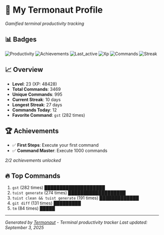 # 🚀 My Termonaut Profile

*Gamified terminal productivity tracking*

## 📊 Badges

![Productivity](https://img.shields.io/badge/Productivity-80.0%25-green?style=flat-square&logo=terminal&logoColor=white) ![Achievements](https://img.shields.io/badge/Achievements-5%2F10-blue?style=flat-square&logo=terminal&logoColor=white) ![Last_active](https://img.shields.io/badge/Last+Active-2h+ago-green?style=flat-square&logo=terminal&logoColor=white) ![Xp](https://img.shields.io/badge/XP-Level+23+%2848428%2F57600%29-blue?style=flat-square&logo=terminal&logoColor=white) ![Commands](https://img.shields.io/badge/Commands-3469-blue?style=flat-square&logo=terminal&logoColor=white) ![Streak](https://img.shields.io/badge/Streak-10+days-blue?style=flat-square&logo=terminal&logoColor=white) 

## 📈 Overview

- **Level**: 23 (XP: 48428)
- **Total Commands**: 3469
- **Unique Commands**: 995
- **Current Streak**: 10 days
- **Longest Streak**: 27 days
- **Commands Today**: 12
- **Favorite Command**: `gst` (282 times)

## 🏆 Achievements

- ✅ **First Steps**: Execute your first command
- ✅ **Command Master**: Execute 1000 commands

*2/2 achievements unlocked*

## 🔥 Top Commands

1. `gst` (282 times) ████████████████████
2. `tuist generate` (274 times) ███████████████████
3. `tuist clean && tuist generate` (191 times) █████████████
4. `git diff` (131 times) █████████
5. `tm` (84 times) █████

---

*Generated by [Termonaut](https://github.com/oiahoon/termonaut) - Terminal productivity tracker*
*Last updated: September 3, 2025*
